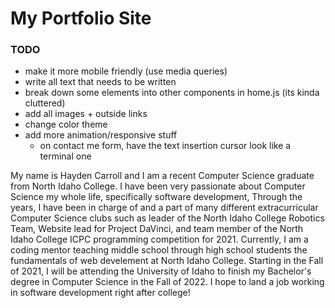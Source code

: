 # My Portfolio Site

### TODO

* make it more mobile friendly (use media queries)
* write all text that needs to be written
* break down some elements into other components in home.js (its kinda cluttered)
* add all images + outside links
* change color theme
* add more animation/responsive stuff
    - on contact me form, have the text insertion cursor look like a terminal one


My name is Hayden Carroll and I am a recent Computer Science graduate from North Idaho College. I have been very passionate about Computer Science my whole life, specifically software development, Through the years, I have been in charge of and a part of many different extracurricular Computer Science clubs such as leader of the North Idaho College Robotics Team, Website lead for Project DaVinci, and team member of the North Idaho College ICPC programming competition for 2021. Currently, I am a coding mentor teaching middle school through high school students the fundamentals of web develement at North Idaho College. Starting in the Fall of 2021, I will be attending the University of Idaho to finish my Bachelor's degree in Computer Science in the Fall of 2022. I hope to land a job working in software development right after college!

